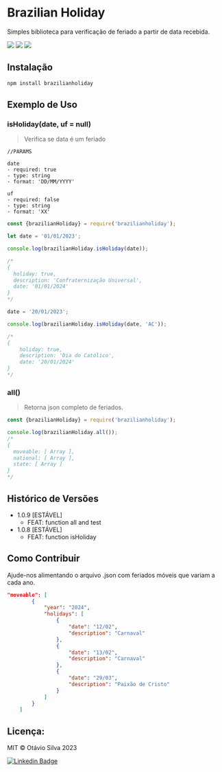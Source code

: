 # Brazilian Holiday

Simples biblioteca para verificação de feriado a partir de data recebida.

<span><img src= "https://img.shields.io/badge/status-active-green">
<img src= "https://img.shields.io/badge/npm-1.0.9-blue">
<img src= "https://img.shields.io/badge/tests-pass-green"></span>

## Instalação

```sh
npm install brazilianholiday
```

## Exemplo de Uso

### isHoliday(date, uf = null)
> Verifica se data é um feriado

~~~text
//PARAMS

date
- required: true
- type: string
- format: 'DD/MM/YYYY'

uf
- required: false
- type: string
- format: 'XX'

~~~

~~~javascript
const {brazilianHoliday} = require('brazilianholiday');

let date = '01/01/2023';

console.log(brazilianHoliday.isHoliday(date));

/*
{
  holiday: true,
  description: 'Confraternização Universal',
  date: '01/01/2024'
}
*/

date = '20/01/2023';

console.log(brazilianHoliday.isHoliday(date, 'AC'));

/*
{ 
    holiday: true, 
    description: 'Dia do Católico', 
    date: '20/01/2024' 
}
*/
~~~

### all()
> Retorna json completo de feriados.

~~~javascript
const {brazilianHoliday} = require('brazilianholiday');

console.log(brazilianHoliday.all());
/*
{
  moveable: [ Array ],
  national: [ Array ],
  state: [ Array ]
}
*/

~~~

## Histórico de Versões

* 1.0.9 [ESTÁVEL]
    * FEAT: function all and test
* 1.0.8 [ESTÁVEL]
    * FEAT: function isHoliday
    

## Como Contribuir

Ajude-nos alimentando o arquivo .json com feriados móveis que variam a cada ano.

~~~json
"moveable": [
        {
            "year": "2024",
            "holidays": [
                {
                    "date": "12/02",
                    "description": "Carnaval"
                },
                {
                    "date": "13/02",
                    "description": "Carnaval"
                },
                {
                    "date": "29/03",
                    "description": "Paixão de Cristo"
                }
            ]
        }
    ]
~~~

## Licença:

MIT © Otávio Silva 2023

[![Linkedin Badge](https://img.shields.io/badge/-LinkedIn-blue?style=flat-square&logo=Linkedin&logoColor=white&link=https://www.linkedin.com/in/otaviosilva22/)](https://www.linkedin.com/in/otaviosilva22/)